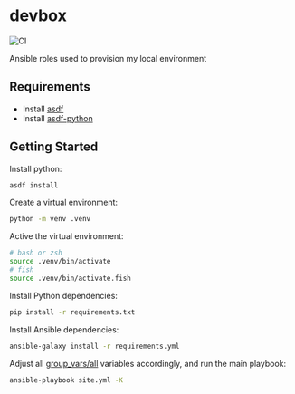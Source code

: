 # devbox

![CI](https://github.com/sestrella/devbox/workflows/CI/badge.svg)

Ansible roles used to provision my local environment

## Requirements

- Install [asdf][asdf]
- Install [asdf-python][asdf-python]

## Getting Started

Install python:

```sh
asdf install
```

Create a virtual environment:

```sh
python -m venv .venv
```

Active the virtual environment:

```sh
# bash or zsh
source .venv/bin/activate
# fish
source .venv/bin/activate.fish
```

Install Python dependencies:

```sh
pip install -r requirements.txt
```

Install Ansible dependencies:

```sh
ansible-galaxy install -r requirements.yml
```

Adjust all [group_vars/all](group_vars/all) variables accordingly, and run the
main playbook:

```sh
ansible-playbook site.yml -K
```

[asdf]: https://github.com/asdf-vm/asdf
[asdf-python]: https://github.com/danhper/asdf-python
